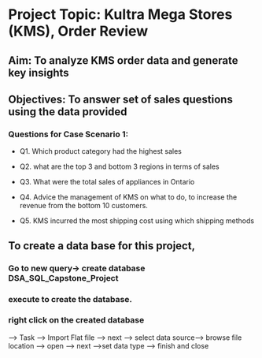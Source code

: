# Project Topic: Kultra Mega Stores (KMS), Order Review 
## Aim: To analyze KMS order data and generate key insights

## Objectives: To answer set of sales questions using the data provided 
### Questions for Case Scenario 1: 

- Q1. Which product category had the highest sales

- Q2. what are the top 3 and bottom 3 regions in terms of sales 

- Q3. What were the total sales of appliances in Ontario
  
- Q4. Advice the management of KMS on what to do, to increase the revenue from the bottom  10 customers.
  
- Q5. KMS incurred the most shipping cost using which shipping methods 

## To create a data base for this project, 
### Go to new query-> create database DSA_SQL_Capstone_Project 
### execute to create the database.

### right click on the created database 
--> Task --> Import Flat file --> next --> select data source-->  browse file location --> open --> next -->set data type --> finish and close 

